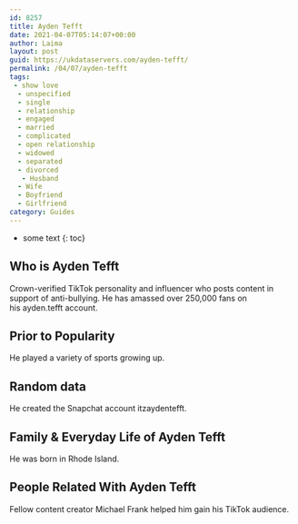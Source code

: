 ```yaml
---
id: 8257
title: Ayden Tefft
date: 2021-04-07T05:14:07+00:00
author: Laima
layout: post
guid: https://ukdataservers.com/ayden-tefft/
permalink: /04/07/ayden-tefft
tags:
 - show love
  - unspecified
  - single
  - relationship
  - engaged
  - married
  - complicated
  - open relationship
  - widowed
  - separated
  - divorced
   - Husband
  - Wife
  - Boyfriend
  - Girlfriend
category: Guides
---
```


* some text
{: toc}


## Who is Ayden Tefft
                  
                  
                  
Crown-verified TikTok personality and influencer who posts content in support of anti-bullying. He has amassed over 250,000 fans on his ayden.tefft account. 
                  
              
            
              
            
                
                
                
## Prior to Popularity
                  
                  
                  
He played a variety of sports growing up. 
                  
              
            
              
            
                
                
                
## Random data
                  
                  
                  
He created the Snapchat account itzaydentefft.
                  
              
            
              
            
                
                
                
## Family & Everyday Life of Ayden Tefft
                  
                  
                  
He was born in Rhode Island.
                  
              
            
              
            
                
                
                
## People Related With Ayden Tefft
                  
                  
                  
Fellow content creator Michael Frank helped him gain his TikTok audience.
                  
              
            
              
            
                
              
            
              
              
            
            
              
            
          
          
          